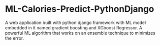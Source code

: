 # ML-Calories-Predict-PythonDjango
A web application built with python django framework with ML model embedded in it named gradient boosting and XGboost Regressor. A powerful ML algorithm that works on an ensemble technique to minimizes the error.
